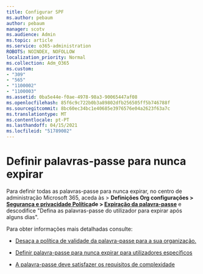 ```yaml
---
title: Configurar SPF
ms.author: pebaum
author: pebaum
manager: scotv
ms.audience: Admin
ms.topic: article
ms.service: o365-administration
ROBOTS: NOINDEX, NOFOLLOW
localization_priority: Normal
ms.collection: Adm_O365
ms.custom:
- "309"
- "565"
- "1100002"
- "1100003"
ms.assetid: 0ba5e44e-f0ae-4978-98a3-90065447af08
ms.openlocfilehash: 85f6c9c722b0b3a89802dfb256505ff5b746788f
ms.sourcegitcommit: 8bc60ec34bc1e40685e3976576e04a2623f63a7c
ms.translationtype: MT
ms.contentlocale: pt-PT
ms.lasthandoff: 04/15/2021
ms.locfileid: "51789002"
---
```

# <a name="set-passwords-to-never-expire"></a>Definir palavras-passe para nunca expirar

Para definir todas as palavras-passe para nunca expirar, no centro de administração Microsoft 365, aceda às  >  **Definições Org configurações > [Segurança e privacidade Política](https://portal.office.com/adminportal/home#/settings/security)de  >  [Expiração da palavra-passe](https://portal.microsoft.com/Adminportal/Home#/Settings/SecurityPrivacy/:/Settings/L1/PasswordPolicy)** e descodifice "Defina as palavras-passe do utilizador para expirar após alguns dias".
  
Para obter informações mais detalhadas consulte:

- [Desaça a política de validade da palavra-passe para a sua organização.](https://docs.microsoft.com/microsoft-365/admin/manage/set-password-expiration-policy)
  
- [Definir palavra-passe para nunca expirar para utilizadores específicos](https://docs.microsoft.com/microsoft-365/admin/add-users/set-password-to-never-expire)

- [A palavra-passe deve satisfazer os requisitos de complexidade](https://docs.microsoft.com/windows/security/threat-protection/security-policy-settings/password-must-meet-complexity-requirements)
  